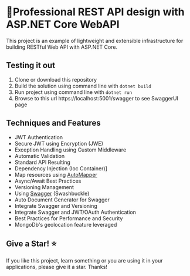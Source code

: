 # 🥇Professional REST API design with ASP.NET Core WebAPI

This project is an example of lightweight and extensible infrastructure for building RESTful Web API with ASP.NET Core.


## Testing it out
1. Clone or download this repository
2. Build the solution using command line with `dotnet build`
3. Run project using command line with `dotnet run`
4. Browse to this url https://localhost:5001/swagger to see SwaggerUI page

## Techniques and Features
- JWT Authentication
- Secure JWT using Encryption (JWE)
- Exception Handling using Custom Middleware
- Automatic Validation
- Standard API Resulting
- Dependency Injection (Ioc Container)]
- Map resources using [AutoMapper](https://github.com/AutoMapper/AutoMapper)
- Async/Await Best Practices
- Versioning Management
- Using [Swagger](https://github.com/domaindrivendev/Swashbuckle.AspNetCore) (Swashbuckle)
- Auto Document Generator for Swagger
- Integrate Swagger and Versioning
- Integrate Swagger and JWT/OAuth Authentication
- Best Practices for Performance and Security
- MongoDb's geolocation feature leveraged

## Give a Star! ⭐️
If you like this project, learn something or you are using it in your applications, please give it a star. Thanks!
